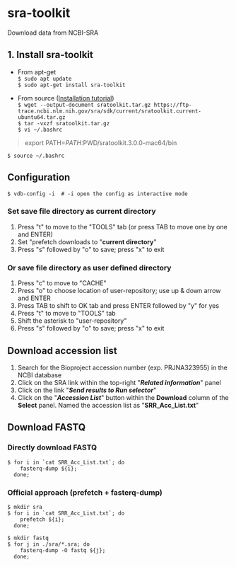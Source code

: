 # sra-toolkit
Download data from NCBI-SRA

## 1. Install sra-toolkit

- From apt-get  
`$ sudo apt update`  
`$ sudo apt-get install sra-toolkit`  

- From source ([Installation tutorial](https://github.com/ncbi/sra-tools/wiki/02.-Installing-SRA-Toolkit#the-sra-toolkit-provides-64-bit-binary-installations-for-the-ubuntu-and-centos-linux-distributions-for-mac-os-x-and-for-windows))  
`$ wget --output-document sratoolkit.tar.gz https://ftp-trace.ncbi.nlm.nih.gov/sra/sdk/current/sratoolkit.current-ubuntu64.tar.gz`  
`$ tar -vxzf sratoolkit.tar.gz`  
`$ vi ~/.bashrc`
> export PATH=$PATH:$PWD/sratoolkit.3.0.0-mac64/bin

`$ source ~/.bashrc`  

## Configuration
`$ vdb-config -i  # -i open the config as interactive mode`  
### Set save file directory as current directory
1. Press "t" to move to the "TOOLS" tab (or press TAB to move one by one and ENTER)
2. Set "prefetch downloads to "**current directory**"
3. Press "s" followed by "o" to save; press "x" to exit
### Or save file directory as user defined directory
1. Press "c" to move to "CACHE"
2. Press "o" to choose location of user-repository; use up & down arrow and ENTER
3. Press TAB to shift to OK tab and press ENTER followed by "y" for yes
4. Press "t" to move to "TOOLS" tab
5. Shift the asterisk to "user-repository"
6. Press "s" followed by "o" to save; press "x" to exit

## Download accession list
1. Search for the Bioproject accession number (exp. PRJNA323955) in the NCBI database
2. Click on the SRA link within the top-right "**_Related information_**" panel
3. Click on the link "**_Send results to Run selector_**"
4. Click on the "**_Accession List_**" button within the **Download** column of the **Select** panel. Named the accession list as "**SRR_Acc_List.txt**"

## Download FASTQ
### Directly download FASTQ
    $ for i in `cat SRR_Acc_List.txt`; do
        fasterq-dump ${i};
      done;
### Official approach (prefetch + fasterq-dump)
    $ mkdir sra
    $ for i in `cat SRR_Acc_List.txt`; do
        prefetch ${i};
      done;
    
    $ mkdir fastq
    $ for j in ./sra/*.sra; do
        fasterq-dump -O fastq ${j};
      done;



